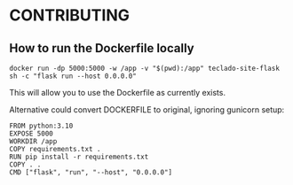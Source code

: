 # CONTRIBUTING

## How to run the Dockerfile locally

```
docker run -dp 5000:5000 -w /app -v "$(pwd):/app" teclado-site-flask sh -c "flask run --host 0.0.0.0"
```

This will allow you to use the Dockerfile as currently exists.

Alternative could convert DOCKERFILE to original, ignoring gunicorn setup:

```
FROM python:3.10
EXPOSE 5000
WORKDIR /app
COPY requirements.txt .
RUN pip install -r requirements.txt
COPY . .
CMD ["flask", "run", "--host", "0.0.0.0"]
```
